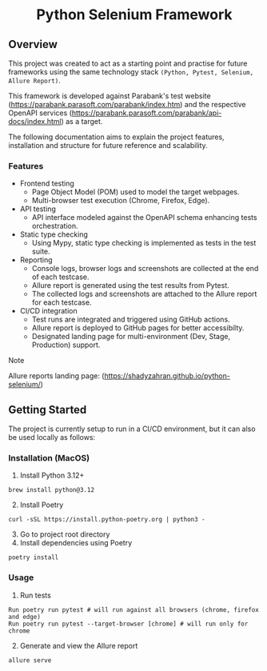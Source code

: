 <div align="center">
<h1 aligh="center">Python Selenium Framework</h1>
</div>

## Overview
This project was created to act as a starting point and practise for future frameworks using the same technology stack ``(Python, Pytest, Selenium, Allure Report)``.

This framework is developed against Parabank's test website (https://parabank.parasoft.com/parabank/index.htm) and the respective OpenAPI services (https://parabank.parasoft.com/parabank/api-docs/index.html) as a target.

The following documentation aims to explain the project features, installation and structure for future reference and scalability.

### Features
* Frontend testing
    * Page Object Model (POM) used to model the target webpages.
    * Multi-browser test execution (Chrome, Firefox, Edge).
* API testing
    * API interface modeled against the OpenAPI schema enhancing tests orchestration.
* Static type checking
    * Using Mypy, static type checking is implemented as tests in the test suite.
* Reporting
    * Console logs, browser logs and screenshots are collected at the end of each testcase.
    * Allure report is generated using the test results from Pytest.
    * The collected logs and screenshots are attached to the Allure report for each testcase.
* CI/CD integration
    * Test runs are integrated and triggered using GitHub actions.
    * Allure report is deployed to GitHub pages for better accessibilty.
    * Designated landing page for multi-environment (Dev, Stage, Production) support.
> [!NOTE]
> Allure reports landing page: (https://shadyzahran.github.io/python-selenium/)

## Getting Started
The project is currently setup to run in a CI/CD environment, but it can also be used locally as follows:

### Installation (MacOS)
1. Install Python 3.12+
```shell
brew install python@3.12
```
2. Install Poetry
```shell
curl -sSL https://install.python-poetry.org | python3 -
```
3. Go to project root directory
4. Install dependencies using Poetry
```shell
poetry install
```

### Usage
1. Run tests
```shell
Run poetry run pytest # will run against all browsers (chrome, firefox and edge)
Run poetry run pytest --target-browser [chrome] # will run only for chrome
```
2. Generate and view the Allure report
```shell
allure serve
```
